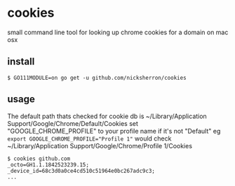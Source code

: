 # cookies

small command line tool for looking up chrome cookies for a domain on mac osx

## install

```
$ GO111MODULE=on go get -u github.com/nicksherron/cookies
```

## usage 

The default path thats checked for cookie db is ~/Library/Application Support/Google/Chrome/Default/Cookies
set "GOOGLE_CHROME_PROFILE" to your profile name if it's not "Default"
eg `export GOOGLE_CHROME_PROFILE="Profile 1"`
would check ~/Library/Application Support/Google/Chrome/Profile 1/Cookies

```
$ cookies github.com
_octo=GH1.1.1842523239.15; _device_id=68c3d0a0ce4cd510c51964e0bc267adc9c3; 
... 
```
